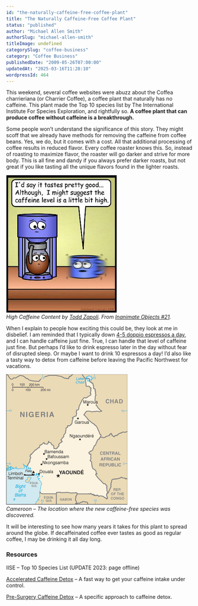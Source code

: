 ```yaml
---
id: "the-naturally-caffeine-free-coffee-plant"
title: "The Naturally Caffeine-Free Coffee Plant"
status: "published"
author: "Michael Allen Smith"
authorSlug: "michael-allen-smith"
titleImage: undefined
categorySlug: "coffee-business"
category: "Coffee Business"
publishedDate: "2009-05-26T07:00:00"
updatedAt: "2025-03-16T11:28:10"
wordpressId: 464
---
```


This weekend, several coffee websites were abuzz about the Coffea charrieriana (or Charrier Coffee), a coffee plant that naturally has no caffeine. This plant made the Top 10 species list by The International Institute For Species Exploration, and rightfully so. **A coffee plant that can produce coffee without caffeine is a breakthrough.**

Some people won’t understand the significance of this story. They might scoff that we already have methods for removing the caffeine from coffee beans. Yes, we do, but it comes with a cost. All that additional processing of coffee results in reduced flavor. Every coffee roaster knows this. So, instead of roasting to maximize flavor, the roaster will go darker and strive for more body. This is all fine and dandy if you always prefer darker roasts, but not great if you like tasting all the unique flavors found in the lighter roasts.

![High Caffeine Content ](comic-high-caffeine1.jpg)  
*High Caffeine Content by [Todd Zapoli](/by/todd-zapoli/). From [Inanimate Objects #21](/inanimate-objects-comics-21/).*

When I explain to people how exciting this could be, they look at me in disbelief. I am reminded that I typically down [4-5 doppio espressos a day](/caffeine-consumption-by-coffee-fanatics/), and I can handle caffeine just fine. True, I can handle that level of caffeine just fine. But perhaps I’d like to drink espresso later in the day without fear of disrupted sleep. Or maybe I want to drink 10 espressos a day! I’d also like a tasty way to detox from caffeine before leaving the Pacific Northwest for vacations.

![Cameroon map](cameroon-map.gif)  
*Cameroon – The location where the new caffeine-free species was discovered.*

It will be interesting to see how many years it takes for this plant to spread around the globe. If decaffeinated coffee ever tastes as good as regular coffee, I may be drinking it all day long.

### Resources

IISE – Top 10 Species List (UPDATE 2023: page offline)

[Accelerated Caffeine Detox](/accelerated-caffeine-detox/) – A fast way to get your caffeine intake under control.

[Pre-Surgery Caffeine Detox](/pre-surgery-caffeine-detox/) – A specific approach to caffeine detox.
